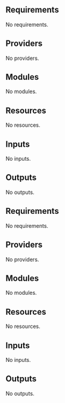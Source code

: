 ## Requirements

No requirements.

## Providers

No providers.

## Modules

No modules.

## Resources

No resources.

## Inputs

No inputs.

## Outputs

No outputs.
## Requirements

No requirements.

## Providers

No providers.

## Modules

No modules.

## Resources

No resources.

## Inputs

No inputs.

## Outputs

No outputs.
